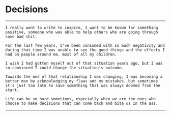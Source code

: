 # Decisions

---

	I really want to write to inspire, I want to be known for something positive, someone who was able to help others who are going through some bad shit. 
	
	For the last few years, I've been consumed with so much negativity and during that time I was unable to see the good things and the effects I had on people around me, most of all my children. 
	
	I wish I had gotten myself out of that situation years ago, but I was so convinced I could change the situation's outcome. 
	
	Towards the end of that relationship I was changing, I was becoming a better man by acknowledging my flaws and my mistakes, but sometimes it's just too late to save something that was always doomed from the start. 
	
	Life can be so hard sometimes, especially when we are the ones who choose to make decisions that can come back and bite us in the ass.

---